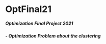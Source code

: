 # OptFinal21
##### Optimization Final Project 2021 

##### - Optimization Problem about the clustering

